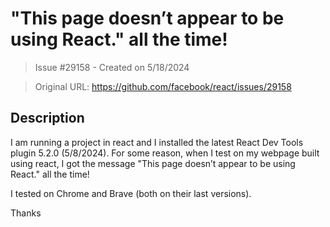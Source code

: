 # "This page doesn’t appear to be using React." all the time!

> Issue #29158 - Created on 5/18/2024

> Original URL: https://github.com/facebook/react/issues/29158

## Description

I am running a project in react and I installed the latest React Dev Tools plugin 5.2.0 (5/8/2024). For some reason, when I test on my webpage built using react, I got the message "This page doesn’t appear to be using React." all the time!

I tested on Chrome and Brave (both on their last versions).

Thanks
